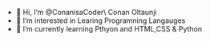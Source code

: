 - 👋 Hi, I’m @ConanisaCoder\ Conan Oltaunji
- 👀 I’m interested in Learing Programning Langauges
- 🌱 I’m currently learning Pthyon and HTML,CSS & Python

